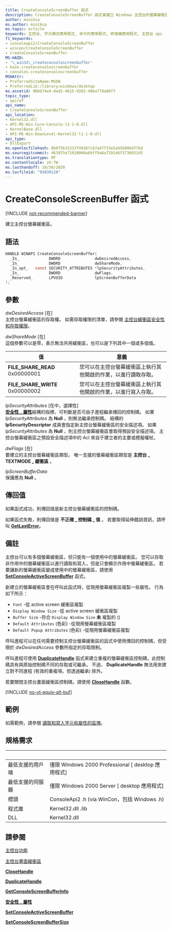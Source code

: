 ```yaml
---
title: CreateConsoleScreenBuffer 函式
description: CreateConsoleScreenBuffer 函式會建立 Windows 主控台的螢幕緩衝區。
author: miniksa
ms.author: miniksa
ms.topic: article
keywords: 主控台, 字元模式應用程式, 命令列應用程式, 終端機應用程式, 主控台 api
f1_keywords:
- consoleapi2/CreateConsoleScreenBuffer
- wincon/CreateConsoleScreenBuffer
- CreateConsoleScreenBuffer
MS-HAID:
- '\_win32\_createconsolescreenbuffer'
- base.createconsolescreenbuffer
- consoles.createconsolescreenbuffer
MSHAttr:
- PreferredSiteName:MSDN
- PreferredLib:/library/windows/desktop
ms.assetid: 98bb74e4-dad2-4615-9263-48ba778a06ff
topic_type:
- apiref
api_name:
- CreateConsoleScreenBuffer
api_location:
- Kernel32.dll
- API-MS-Win-Core-Console-l2-1-0.dll
- KernelBase.dll
- API-MS-Win-DownLevel-Kernel32-l1-1-0.dll
api_type:
- DllExport
ms.openlocfilehash: 0b8f5b33233f49167c67a47f33e5a95b8864f7bd
ms.sourcegitcommit: 463975e71920908a6bff9a6a7291ddf3736652d5
ms.translationtype: MT
ms.contentlocale: zh-TW
ms.lasthandoff: 10/30/2020
ms.locfileid: "93039128"
---
```

# <a name="createconsolescreenbuffer-function"></a>CreateConsoleScreenBuffer 函式

[!INCLUDE [not-recommended-banner](./includes/not-recommended-banner.md)]

建立主控台螢幕緩衝區。

## <a name="syntax"></a>語法

```C
HANDLE WINAPI CreateConsoleScreenBuffer(
  _In_             DWORD               dwDesiredAccess,
  _In_             DWORD               dwShareMode,
  _In_opt_   const SECURITY_ATTRIBUTES *lpSecurityAttributes,
  _In_             DWORD               dwFlags,
  _Reserved_       LPVOID              lpScreenBufferData
);
```

## <a name="parameters"></a>參數

*dwDesiredAccess* \[在\]  
主控台螢幕緩衝區的存取權。 如需存取權限的清單，請參閱 [主控台緩衝區安全性和存取權限](console-buffer-security-and-access-rights.md)。

*dwShareMode* \[在\]  
這個參數可以是零，表示無法共用緩衝區，也可以是下列其中一個或多個值。

| 值 | 意義 |
|-|-|
| **FILE_SHARE_READ** 0x00000001 | 您可以在主控台螢幕緩衝區上執行其他開啟的作業，以進行讀取存取。 |
| **FILE_SHARE_WRITE** 0x00000002 | 您可以在主控台螢幕緩衝區上執行其他開啟的作業，以進行寫入存取。 |

*lpSecurityAttributes* \[在中，選擇性\]  
[**安全性 \_ 屬性**](https://msdn.microsoft.com/library/windows/desktop/aa379560)結構的指標，可判斷是否可由子進程繼承傳回的控制碼。 如果 *lpSecurityAttributes* 為 **Null** ，則無法繼承控制碼。 結構的 **lpSecurityDescriptor** 成員會指定新主控台螢幕緩衝區的安全描述項。 如果 *lpSecurityAttributes* 為 **Null** ，則主控台螢幕緩衝區會取得預設安全描述項。 主控台螢幕緩衝區之預設安全描述項中的 Acl 來自于建立者的主要或模擬權杖。

*dwFlags* \[在\]  
要建立的主控台螢幕緩衝區類型。 唯一支援的螢幕緩衝區類型是 **主控台 \_ TEXTMODE \_ 緩衝區** 。

*lpScreenBufferData*  
保護應為 **Null** 。

## <a name="return-value"></a>傳回值

如果函式成功，則傳回值是新主控台螢幕緩衝區的控制碼。

如果函式失敗，則傳回值是 **不正確 \_ 控制碼 \_ 值** 。 若要取得延伸錯誤資訊，請呼叫 [**GetLastError**](https://msdn.microsoft.com/library/windows/desktop/ms679360)。

## <a name="remarks"></a>備註

主控台可以有多個螢幕緩衝區，但只能有一個使用中的螢幕緩衝區。 您可以存取非作用中的螢幕緩衝區以進行讀取和寫入，但是只會顯示作用中螢幕緩衝區。 若要讓新的螢幕緩衝區變成使用中的螢幕緩衝區，請使用 [**SetConsoleActiveScreenBuffer**](setconsoleactivescreenbuffer.md) 函式。

新建立的螢幕緩衝區會在呼叫此函式時，從現用螢幕緩衝區複製一些屬性。 行為如下所示：

- `Font` -從 active screen 緩衝區複製
- `Display Window Size` -從 active screen 緩衝區複製
- `Buffer Size` -符合 `Display Window Size` **未** 複製的 () 
- `Default Attributes` (色彩) -從現用螢幕緩衝區複製
- `Default Popup Attributes` (色彩) -從現用螢幕緩衝區複製

呼叫進程可以在任何需要控制主控台螢幕緩衝區的函式中使用傳回的控制碼，但受限於 *dwDesiredAccess* 參數所指定的存取限制。

呼叫進程可使用 [**DuplicateHandle**](https://msdn.microsoft.com/library/windows/desktop/ms724251) 函式來建立重複的螢幕緩衝區控制碼，此控制碼具有與原始控制碼不同的存取或可繼承。 不過， **DuplicateHandle** 無法用來建立對不同進程 (有效的重複項，但透過繼承) 除外。

若要關閉主控台畫面緩衝區控制碼，請使用 [**CloseHandle**](https://msdn.microsoft.com/library/windows/desktop/ms724211) 函數。

[!INCLUDE [no-vt-equiv-alt-buf](./includes/no-vt-equiv-alt-buf.md)]

## <a name="examples"></a>範例

如需範例，請參閱 [讀取和寫入字元和屬性的區塊](reading-and-writing-blocks-of-characters-and-attributes.md)。

## <a name="requirements"></a>規格需求

| &nbsp; | &nbsp; |
|-|-|
| 最低支援的用戶端 | 僅限 Windows 2000 Professional \[ desktop 應用程式\] |
| 最低支援的伺服器 | 僅限 Windows 2000 Server \[ desktop 應用程式\] |
| 標頭 | ConsoleApi2 .h (via WinCon，包括 Windows .h)  |
| 程式庫 | Kernel32.dll .lib |
| DLL | Kernel32.dll |

## <a name="see-also"></a>請參閱

[主控台功能](console-functions.md)

[主控台畫面緩衝區](console-screen-buffers.md)

[**CloseHandle**](https://msdn.microsoft.com/library/windows/desktop/ms724211)

[**DuplicateHandle**](https://msdn.microsoft.com/library/windows/desktop/ms724251)

[**GetConsoleScreenBufferInfo**](getconsolescreenbufferinfo.md)

[**安全性 \_ 屬性**](https://msdn.microsoft.com/library/windows/desktop/aa379560)

[**SetConsoleActiveScreenBuffer**](setconsoleactivescreenbuffer.md)

[**SetConsoleScreenBufferSize**](setconsolescreenbuffersize.md)
